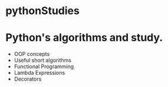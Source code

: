 # pythonStudies

<b><h1>Python's algorithms and study.</h1></b>

- OOP concepts
- Useful short algorithms
- Functional Programming
- Lambda Expressions
- Decorators
